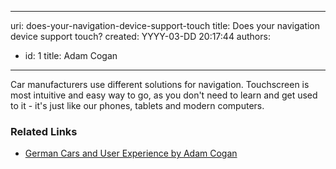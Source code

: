 

---
uri: does-your-navigation-device-support-touch
title: Does your navigation device support touch?
created: YYYY-03-DD 20:17:44
authors:
  - id: 1
    title: Adam Cogan
---




<span class='intro'> ​​Car&#160;manufacturers use different solutions for navigation. Touchscreen is most intuitive and easy way to go, as you don't need to learn and get used to it - it's just&#160;like our phones, tablets and modern computers.<br> </span>

<h3 class="ssw15-rteElement-H3">​Related Links<br></h3><p></p><ul><li>​​<a href="http&#58;//adamcogan.com/2012/08/13/german-cars-and-user-experience/">German Cars and User Experience by Adam Cogan​</a><br></li></ul><p></p>


